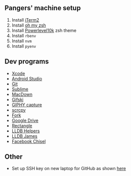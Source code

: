 ## Pangers' machine setup

1. Install [iTerm2](https://iterm2.com/)
2. Install [oh my zsh](https://ohmyz.sh/)
3. Install [Powerlevel10k](https://github.com/romkatv/powerlevel10k) zsh theme
4. Install `rbenv`
5. Install `nvm`
6. Install `pyenv`


## Dev programs
- [Xcode](https://developer.apple.com/xcode/)
- [Android Studio](https://developer.android.com/studio)
- [Git](https://git-scm.com/downloads)
- [Sublime](https://www.sublimetext.com/)
- [MacDown](https://macdown.uranusjr.com/)
- [Gifski](https://gif.ski/)
- [GIPHY capture](https://giphy.com/apps/giphycapture)
- [scrcpy](https://github.com/Genymobile/scrcpy)
- [Fork](https://git-fork.com/)
- [Google Drive](https://www.google.com/drive/download/)
- [Rectangle](https://github.com/rxhanson/Rectangle)
- [LLDB Helpers](https://github.com/DerekSelander/LLDB)
- [LLDB James](https://github.com/pangers/lldb_james)
- [Facebook Chisel](https://github.com/facebook/chisel)

## Other

- Set up SSH key on new laptop for GitHub as shown [here](https://docs.github.com/en/github/authenticating-to-github/adding-a-new-ssh-key-to-your-github-account)
